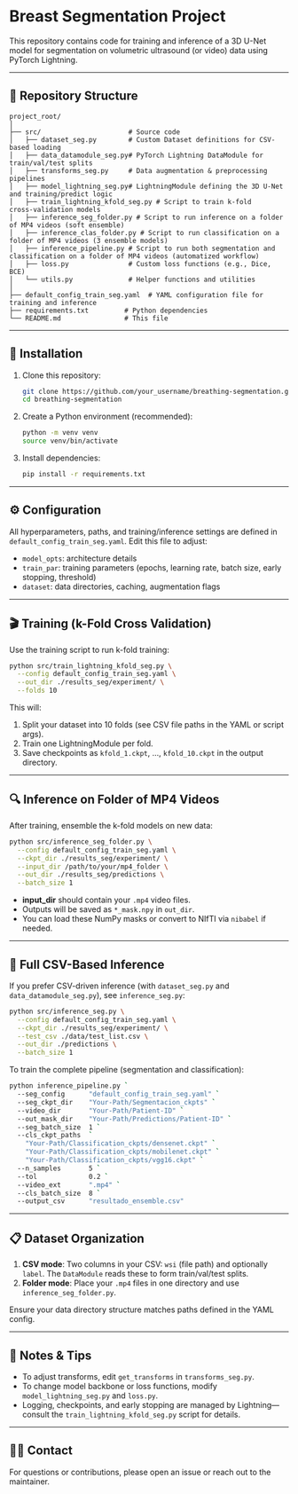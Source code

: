 # Breast Segmentation Project

This repository contains code for training and inference of a 3D U-Net model for segmentation on volumetric ultrasound (or video) data using PyTorch Lightning.

---

## 📁 Repository Structure

```
project_root/
│
├── src/                      # Source code
│   ├── dataset_seg.py        # Custom Dataset definitions for CSV-based loading
│   ├── data_datamodule_seg.py# PyTorch Lightning DataModule for train/val/test splits
│   ├── transforms_seg.py     # Data augmentation & preprocessing pipelines
│   ├── model_lightning_seg.py# LightningModule defining the 3D U-Net and training/predict logic
│   ├── train_lightning_kfold_seg.py # Script to train k-fold cross‑validation models
│   ├── inference_seg_folder.py # Script to run inference on a folder of MP4 videos (soft ensemble)
│   ├── inference_clas_folder.py # Script to run classification on a folder of MP4 videos (3 ensemble models)
│   ├── inference_pipeline.py # Script to run both segmentation and classification on a folder of MP4 videos (automatized workflow)
│   ├── loss.py               # Custom loss functions (e.g., Dice, BCE)
│   └── utils.py              # Helper functions and utilities
│
├── default_config_train_seg.yaml  # YAML configuration file for training and inference
├── requirements.txt         # Python dependencies
└── README.md                # This file
```

---

## 🚀 Installation

1. Clone this repository:

   ```bash
   git clone https://github.com/your_username/breathing-segmentation.git
   cd breathing-segmentation
   ```
2. Create a Python environment (recommended):

   ```bash
   python -m venv venv
   source venv/bin/activate
   ```
3. Install dependencies:

   ```bash
   pip install -r requirements.txt
   ```

---

## ⚙️ Configuration

All hyperparameters, paths, and training/inference settings are defined in `default_config_train_seg.yaml`. Edit this file to adjust:

* `model_opts`: architecture details
* `train_par`: training parameters (epochs, learning rate, batch size, early stopping, threshold)
* `dataset`: data directories, caching, augmentation flags

---

## 🎬 Training (k-Fold Cross Validation)

Use the training script to run k-fold training:

```bash
python src/train_lightning_kfold_seg.py \
  --config default_config_train_seg.yaml \
  --out_dir ./results_seg/experiment/ \
  --folds 10
```

This will:

1. Split your dataset into 10 folds (see CSV file paths in the YAML or script args).
2. Train one LightningModule per fold.
3. Save checkpoints as `kfold_1.ckpt`, ..., `kfold_10.ckpt` in the output directory.

---

## 🔍 Inference on Folder of MP4 Videos

After training, ensemble the k-fold models on new data:

```bash
python src/inference_seg_folder.py \
  --config default_config_train_seg.yaml \
  --ckpt_dir ./results_seg/experiment/ \
  --input_dir /path/to/your/mp4_folder \
  --out_dir ./results_seg/predictions \
  --batch_size 1
```

* **input\_dir** should contain your `.mp4` video files.
* Outputs will be saved as `*_mask.npy` in `out_dir`.
* You can load these NumPy masks or convert to NIfTI via `nibabel` if needed.

---

## 📂 Full CSV-Based Inference

If you prefer CSV-driven inference (with `dataset_seg.py` and `data_datamodule_seg.py`), see `inference_seg.py`:

```bash
python src/inference_seg.py \
  --config default_config_train_seg.yaml \
  --ckpt_dir ./results_seg/experiment/ \
  --test_csv ./data/test_list.csv \
  --out_dir ./predictions \
  --batch_size 1
```
To train the complete pipeline (segmentation and classification):

```bash
python inference_pipeline.py `
  --seg_config      "default_config_train_seg.yaml" `
  --seg_ckpt_dir    "Your-Path/Segmentacion_ckpts" `
  --video_dir       "Your-Path/Patient-ID" `
  --out_mask_dir    "Your-Path/Predictions/Patient-ID" `
  --seg_batch_size  1 `
  --cls_ckpt_paths  `
    "Your-Path/Classification_ckpts/densenet.ckpt" `
    "Your-Path/Classification_ckpts/mobilenet.ckpt" `
    "Your-Path/Classification_ckpts/vgg16.ckpt" `
  --n_samples       5 `
  --tol             0.2 `
  --video_ext       ".mp4" `
  --cls_batch_size  8 `
  --output_csv      "resultado_ensemble.csv"
```
---

## 📋 Dataset Organization

1. **CSV mode**: Two columns in your CSV: `wsi` (file path) and optionally `label`. The `DataModule` reads these to form train/val/test splits.
2. **Folder mode**: Place your `.mp4` files in one directory and use `inference_seg_folder.py`.

Ensure your data directory structure matches paths defined in the YAML config.

---

## 📝 Notes & Tips

* To adjust transforms, edit `get_transforms` in `transforms_seg.py`.
* To change model backbone or loss functions, modify `model_lightning_seg.py` and `loss.py`.
* Logging, checkpoints, and early stopping are managed by Lightning—consult the `train_lightning_kfold_seg.py` script for details.

---

## 🙋‍♂️ Contact

For questions or contributions, please open an issue or reach out to the maintainer.
